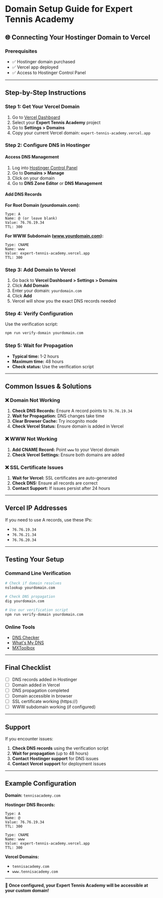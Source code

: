 # Domain Setup Guide for Expert Tennis Academy

## 🌐 **Connecting Your Hostinger Domain to Vercel**

### **Prerequisites**
- ✅ Hostinger domain purchased
- ✅ Vercel app deployed
- ✅ Access to Hostinger Control Panel

---

## **Step-by-Step Instructions**

### **Step 1: Get Your Vercel Domain**
1. Go to [Vercel Dashboard](https://vercel.com/dashboard)
2. Select your **Expert Tennis Academy** project
3. Go to **Settings > Domains**
4. Copy your current Vercel domain: `expert-tennis-academy.vercel.app`

### **Step 2: Configure DNS in Hostinger**

#### **Access DNS Management**
1. Log into [Hostinger Control Panel](https://hpanel.hostinger.com)
2. Go to **Domains > Manage**
3. Click on your domain
4. Go to **DNS Zone Editor** or **DNS Management**

#### **Add DNS Records**

**For Root Domain (yourdomain.com):**
```
Type: A
Name: @ (or leave blank)
Value: 76.76.19.34
TTL: 300
```

**For WWW Subdomain (www.yourdomain.com):**
```
Type: CNAME
Name: www
Value: expert-tennis-academy.vercel.app
TTL: 300
```

### **Step 3: Add Domain to Vercel**

1. Go back to **Vercel Dashboard > Settings > Domains**
2. Click **Add Domain**
3. Enter your domain: `yourdomain.com`
4. Click **Add**
5. Vercel will show you the exact DNS records needed

### **Step 4: Verify Configuration**

Use the verification script:
```bash
npm run verify-domain yourdomain.com
```

### **Step 5: Wait for Propagation**

- **Typical time:** 1-2 hours
- **Maximum time:** 48 hours
- **Check status:** Use the verification script

---

## **Common Issues & Solutions**

### **❌ Domain Not Working**
1. **Check DNS Records:** Ensure A record points to `76.76.19.34`
2. **Wait for Propagation:** DNS changes take time
3. **Clear Browser Cache:** Try incognito mode
4. **Check Vercel Status:** Ensure domain is added in Vercel

### **❌ WWW Not Working**
1. **Add CNAME Record:** Point `www` to your Vercel domain
2. **Check Vercel Settings:** Ensure both domains are added

### **❌ SSL Certificate Issues**
1. **Wait for Vercel:** SSL certificates are auto-generated
2. **Check DNS:** Ensure all records are correct
3. **Contact Support:** If issues persist after 24 hours

---

## **Vercel IP Addresses**

If you need to use A records, use these IPs:
- `76.76.19.34`
- `76.76.21.34`
- `76.76.20.34`

---

## **Testing Your Setup**

### **Command Line Verification**
```bash
# Check if domain resolves
nslookup yourdomain.com

# Check DNS propagation
dig yourdomain.com

# Use our verification script
npm run verify-domain yourdomain.com
```

### **Online Tools**
- [DNS Checker](https://dnschecker.org)
- [What's My DNS](https://www.whatsmydns.net)
- [MXToolbox](https://mxtoolbox.com)

---

## **Final Checklist**

- [ ] DNS records added in Hostinger
- [ ] Domain added in Vercel
- [ ] DNS propagation completed
- [ ] Domain accessible in browser
- [ ] SSL certificate working (https://)
- [ ] WWW subdomain working (if configured)

---

## **Support**

If you encounter issues:
1. **Check DNS records** using the verification script
2. **Wait for propagation** (up to 48 hours)
3. **Contact Hostinger support** for DNS issues
4. **Contact Vercel support** for deployment issues

---

## **Example Configuration**

**Domain:** `tennisacademy.com`

**Hostinger DNS Records:**
```
Type: A
Name: @
Value: 76.76.19.34
TTL: 300

Type: CNAME
Name: www
Value: expert-tennis-academy.vercel.app
TTL: 300
```

**Vercel Domains:**
- `tennisacademy.com`
- `www.tennisacademy.com`

---

**🎉 Once configured, your Expert Tennis Academy will be accessible at your custom domain!**

